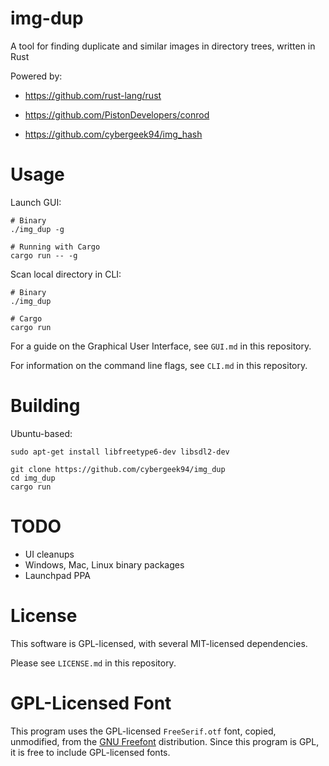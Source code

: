 img-dup
=======

A tool for finding duplicate and similar images in directory trees, written in Rust

Powered by: 
* https://github.com/rust-lang/rust

* https://github.com/PistonDevelopers/conrod

* https://github.com/cybergeek94/img_hash

Usage
=====

Launch GUI:
```shell
# Binary
./img_dup -g

# Running with Cargo
cargo run -- -g
```

Scan local directory in CLI:
```shell
# Binary
./img_dup

# Cargo
cargo run
```

For a guide on the Graphical User Interface, see `GUI.md` in this repository.

For information on the command line flags, see `CLI.md` in this repository.

Building
========

Ubuntu-based:
```shell
sudo apt-get install libfreetype6-dev libsdl2-dev

git clone https://github.com/cybergeek94/img_dup
cd img_dup
cargo run
```

TODO
====
* UI cleanups
* Windows, Mac, Linux binary packages
* Launchpad PPA

License
=======

This software is GPL-licensed, with several MIT-licensed dependencies.

Please see `LICENSE.md` in this repository.

GPL-Licensed Font
=================
This program uses the GPL-licensed `FreeSerif.otf` font, copied, unmodified, from the [GNU Freefont][1] distribution.
Since this program is GPL, it is free to include GPL-licensed fonts.

[1]: https://www.gnu.org/software/freefont/index.html
